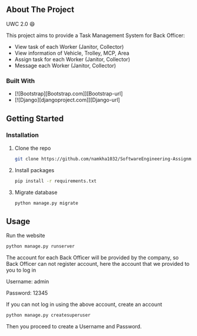 <!-- ABOUT THE PROJECT -->
## About The Project

UWC 2.0 :smile:

This project aims  to provide a Task Management System for Back Officer:
* View task of each Worker (Janitor, Collector)
* View information of Vehicle, Trolley, MCP, Area
* Assign task for each Worker (Janitor, Collector)
* Message each Worker (Janitor, Collector)


### Built With
* [![Bootstrap][Bootstrap.com]][Bootstrap-url]
* [![Django][djangoproject.com]][Django-url]

## Getting Started

### Installation

1. Clone the repo
   ```sh
   git clone https://github.com/namkha1032/SoftwareEngineering-Assignment.git
   ```
2. Install packages
   ```sh
   pip install -r requirements.txt
   ```
3. Migrate database
   ```sh
   python manage.py migrate
   ```

## Usage

Run the website
   ```sh
   python manage.py runserver
   ```

The account for each Back Officer will be provided by the company, so Back Officer
can not register account, here the account that we provided to you to log in

Username: admin

Password: 12345

If you can not log in using the above account, create an account

   ```sh
   python manage.py createsuperuser
   ```
Then you proceed to create a Username and Password.


